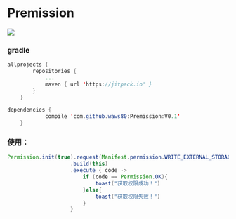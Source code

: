 # Premission

[![](https://jitpack.io/v/waws80/Premission.svg)](https://jitpack.io/#waws80/Premission)

### gradle
```java
allprojects {
		repositories {
			...
			maven { url 'https://jitpack.io' }
		}
	}
```
```java
dependencies {
	        compile 'com.github.waws80:Premission:V0.1'
	}
```

### 使用：

```java
Permission.init(true).request(Manifest.permission.WRITE_EXTERNAL_STORAGE)
                    .build(this)
                    .execute { code ->
                        if (code == Permission.OK){
                            toast("获取权限成功！")
                        }else{
                            toast("获取权限失败！")
                        }
                    }
                    
```
